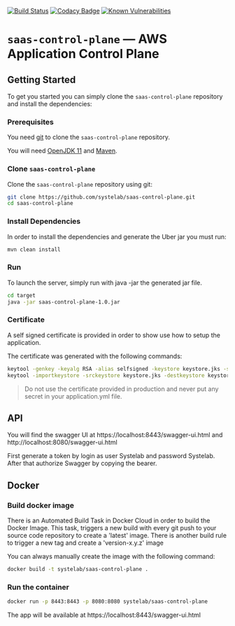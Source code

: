 [![Build Status](https://travis-ci.org/systelab/saas-control-plane.svg?branch=master)](https://travis-ci.org/systelab/saas-control-plane)
[![Codacy Badge](https://api.codacy.com/project/badge/Grade/7ce4e563c45b4d09a975d61bed7d5d50)](https://www.codacy.com/app/alfonsserra/saas-control-plane?utm_source=github.com&amp;utm_medium=referral&amp;utm_content=systelab/saas-control-plane&amp;utm_campaign=Badge_Grade)
[![Known Vulnerabilities](https://snyk.io/test/github/systelab/saas-control-plane/badge.svg?targetFile=pom.xml)](https://snyk.io/test/github/systelab/saas-control-plane?targetFile=pom.xml)

# `saas-control-plane` — AWS Application Control Plane


## Getting Started

To get you started you can simply clone the `saas-control-plane` repository and install the dependencies:

### Prerequisites

You need [git][git] to clone the `saas-control-plane` repository.

You will need [OpenJDK 11][jdk-download] and [Maven][maven].

### Clone `saas-control-plane`

Clone the `saas-control-plane` repository using git:

```bash
git clone https://github.com/systelab/saas-control-plane.git
cd saas-control-plane
```

### Install Dependencies

In order to install the dependencies and generate the Uber jar you must run:

```bash
mvn clean install
```

### Run

To launch the server, simply run with java -jar the generated jar file.

```bash
cd target
java -jar saas-control-plane-1.0.jar
```

### Certificate

A self signed certificate is provided in order to show use how to setup the application.

The certificate was generated with the following commands:

```bash
keytool -genkey -keyalg RSA -alias selfsigned -keystore keystore.jks -storepass password -validity 365 -keysize 2048
keytool -importkeystore -srckeystore keystore.jks -destkeystore keystore.p12 -deststoretype pkcs12
```

> Do not use the certificate provided in production and never put any secret in your application.yml file.


## API

You will find the swagger UI at https://localhost:8443/swagger-ui.html and http://localhost:8080/swagger-ui.html 

First generate a token by login as user Systelab and password Systelab. After that authorize Swagger by copying the bearer.

## Docker

### Build docker image

There is an Automated Build Task in Docker Cloud in order to build the Docker Image. 
This task, triggers a new build with every git push to your source code repository to create a 'latest' image.
There is another build rule to trigger a new tag and create a 'version-x.y.z' image

You can always manually create the image with the following command:

```bash
docker build -t systelab/saas-control-plane . 
```

### Run the container

```bash
docker run -p 8443:8443 -p 8080:8080 systelab/saas-control-plane
```

The app will be available at https://localhost:8443/swagger-ui.html




[git]: https://git-scm.com/
[sboot]: https://projects.spring.io/spring-boot/
[maven]: https://maven.apache.org/download.cgi
[jdk-download]: https://adoptopenjdk.net/
[JEE]: http://www.oracle.com/technetwork/java/javaee/tech/index.html
[jwt]: https://jwt.io/
[cors]: https://en.wikipedia.org/wiki/Cross-origin_resource_sharing
[swagger]: https://swagger.io/
[allure]: https://docs.qameta.io/allure/
[junit]: https://junit.org/junit5/


